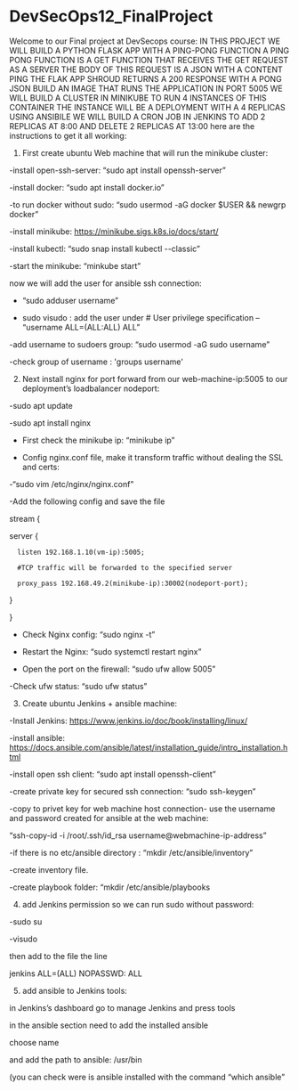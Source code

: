 # DevSecOps12_FinalProject
Welcome to our Final project at DevSecops course:
IN THIS PROJECT WE WILL BUILD A PYTHON FLASK APP WITH A PING-PONG FUNCTION A PING PONG FUNCTION IS A GET FUNCTION THAT RECEIVES THE GET REQUEST AS A SERVER
THE BODY OF THIS REQUEST IS A JSON WITH A CONTENT PING THE FLAK APP SHROUD RETURNS A 200 RESPONSE WITH A PONG JSON BUILD AN IMAGE THAT RUNS THE APPLICATION IN PORT 5005
WE WILL BUILD A CLUSTER IN MINIKUBE TO RUN 4 INSTANCES OF THIS CONTAINER
 THE INSTANCE WILL BE A DEPLOYMENT WITH A 4 REPLICAS
USING ANSIBILE WE WILL BUILD A CRON JOB IN JENKINS TO ADD 2 REPLICAS AT 8:‎00 AND DELETE 2 REPLICAS AT 13:00
here are the instructions to get it all working:
1)	First create ubuntu Web machine that will run the minikube cluster:
   
-install open-ssh-server: “sudo apt install openssh-server”

-install docker: “sudo apt install docker.io”

-to run docker without sudo: “sudo usermod -aG docker $USER && newgrp docker”

-install minikube: https://minikube.sigs.k8s.io/docs/start/

-install kubectl: “sudo snap install kubectl --classic”

-start the minikube: “minkube start”

now we will add the user for ansible ssh connection:

- “sudo adduser username”
  
- sudo visudo : add the user under  # User privilege specification – “username ALL=(ALL:ALL) ALL”
  
-add username to sudoers group: “sudo usermod -aG sudo username”

-check group of username : 'groups username' 

2)  Next install nginx for port forward from our web-machine-ip:5005 to our deployment’s loadbalancer nodeport:
   
-sudo apt update

-sudo apt install nginx

- First check the minikube ip: “minikube ip”

- Config nginx.conf file, make it transform traffic without dealing the SSL and certs:
  
-“sudo vim /etc/nginx/nginx.conf”

-Add the following config and save the file

stream {

  server {
  
      listen 192.168.1.10(vm-ip):5005;
	  
      #TCP traffic will be forwarded to the specified server
	  
      proxy_pass 192.168.49.2(minikube-ip):30002(nodeport-port); 
	  
  }
  
}

- Check Nginx config: “sudo nginx -t”
  
- Restart the Nginx: “sudo systemctl restart nginx”
  
- Open the port on the firewall: “sudo ufw allow 5005”
  
-Check ufw status: “sudo ufw status”


3) Create ubuntu Jenkins + ansible machine:
   
-Install Jenkins:   https://www.jenkins.io/doc/book/installing/linux/

-install ansible: https://docs.ansible.com/ansible/latest/installation_guide/intro_installation.html

-install open ssh client: “sudo apt install openssh-client”

-create private key for secured ssh connection: “sudo ssh-keygen”

-copy to privet key for web machine host connection- use the username and password created for ansible at the web machine:
  
“ssh-copy-id -i /root/.ssh/id_rsa username@webmachine-ip-address”

-if there is no etc/ansible directory : “mkdir /etc/ansible/inventory”
  
-create inventory file.

-create playbook folder: “mkdir /etc/ansible/playbooks

4) add Jenkins permission so we can run sudo without password:
   
-sudo su
  
-visudo
  
then add to the file the line

jenkins ALL=(ALL) NOPASSWD: ALL

5) add ansible to Jenkins tools:
   
in Jenkins’s dashboard go to manage Jenkins and press tools

in the ansible section need to add the installed ansible 

choose name 

and add the path to ansible:  /usr/bin

(you can check were is ansible installed with the command “which ansible”






